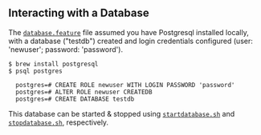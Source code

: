 ## Interacting with a Database

The [`database.feature`]() file assumed you have Postgresql installed locally, with a database ("testdb") created and login credentials configured (user: 'newuser'; password: 'password'). 

```
$ brew install postgresql
$ psql postgres

  postgres=# CREATE ROLE newuser WITH LOGIN PASSWORD 'password'
  postgres=# ALTER ROLE newuser CREATEDB
  postgres=# CREATE DATABASE testdb
```

This database can be started & stopped using [`startdatabase.sh`]() and [`stopdatabase.sh`](), respectively. 
